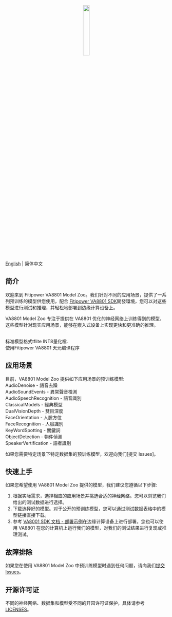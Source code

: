 <div align="center">
  <a href="https://www.fitipower.com/" target="_blank"><img width="20%" src="https://www.fitipower.com/files/images/index/img02.webp"></a>
</div>

[English](README.md) | 简体中文

## 简介

欢迎来到 Fitipower VA8801 Model Zoo。我们针对不同的应用场景，提供了一系列预训练的模型供您使用，配合 [Fitipower VA8801 SDK](https://www.fitipower.com/)開發環境，您可以对这些模型进行测试和推理，并轻松地部署到边缘计算设备上。

VA8801 Model Zoo 专注于提供在 VA8801 优化的神经网络上训练得到的模型，这些模型针对现实应用场景，能够在嵌入式设备上实现更快和更准确的推理。

<br>标准模型格式tflite INT8量化檔.
<br>使用Fitipower VA8801 天元编译程序 

## 应用场景
目前，VA8801 Model Zoo 提供如下应用场景的预训练模型:
<br>AudioDenoise - 語音去躁 
<br>AudioSoundEvents - 異常聲音檢測
<br>AudioSpeechRecognition - 語音識別
<br>ClassicalModels - 經典模型
<br>DualVisionDepth - 雙目深度
<br>FaceOrientation - 人臉方位
<br>FaceRecognition - 人臉識別
<br>KeyWordSpotting - 關鍵詞
<br>ObjectDetection - 物件偵測
<br>SpeakerVertification - 語者識別                                                     

如果您需要特定场景下特定数据集的预训练模型，欢迎向我们[提交 Issues]。

## 快速上手

如果您希望使用 VA8801 Model Zoo 提供的模型，我们建议您遵循以下步骤:

1. 根据实际需求，选择相应的应用场景并挑选合适的神经网络。您可以浏览我们给出的测试数据进行选择。
2. 下载选择好的模型。对于公开的预训练模型，您可以通过测试数据表格中的模型链接直接下载。
3. 参考 [VA8001 SDK 文档 - 部署示例](https://www.fitipower.com/)在边缘计算设备上进行部署。您也可以使用 VA8801 在您的计算机上运行我们的模型，对我们的测试结果进行复现或推理测试。

## 故障排除

如果您在使用 VA8801 Model Zoo 中预训练模型时遇到任何问题，请向我们[提交 Issues](https://www.fitipower.com/)。

## 开源许可证

不同的神经网络、数据集和模型受不同的开园许可证保护，具体请参考 [LICENSES](LICENSES)。